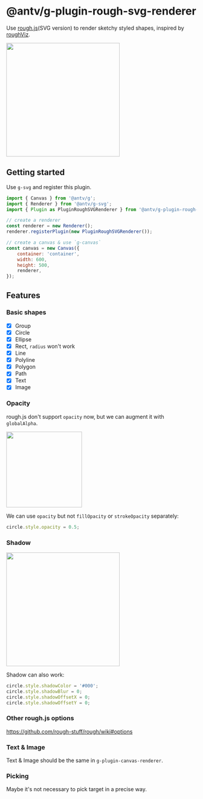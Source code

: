 # @antv/g-plugin-rough-svg-renderer

Use [rough.js](https://roughjs.com/)(SVG version) to render sketchy styled shapes, inspired by [roughViz](https://github.com/jwilber/roughViz).

<img src="https://gw.alipayobjects.com/mdn/rms_6ae20b/afts/img/A*d4iiS5_3YVIAAAAAAAAAAAAAARQnAQ" width="300">

## Getting started

Use `g-svg` and register this plugin.

```js
import { Canvas } from '@antv/g';
import { Renderer } from '@antv/g-svg';
import { Plugin as PluginRoughSVGRenderer } from '@antv/g-plugin-rough-svg-renderer';

// create a renderer
const renderer = new Renderer();
renderer.registerPlugin(new PluginRoughSVGRenderer());

// create a canvas & use `g-canvas`
const canvas = new Canvas({
    container: 'container',
    width: 600,
    height: 500,
    renderer,
});
```

## Features

### Basic shapes

- [x] Group
- [x] Circle
- [x] Ellipse
- [x] Rect, `radius` won't work
- [x] Line
- [x] Polyline
- [x] Polygon
- [x] Path
- [x] Text
- [x] Image

### Opacity

rough.js don't support `opacity` now, but we can augment it with `globalAlpha`.

<img src="https://gw.alipayobjects.com/mdn/rms_6ae20b/afts/img/A*gl6ETYiyCCQAAAAAAAAAAAAAARQnAQ" width="200">

We can use `opacity` but not `fillOpacity` or `strokeOpacity` separately:

```js
circle.style.opacity = 0.5;
```

### Shadow

<img src="https://gw.alipayobjects.com/mdn/rms_6ae20b/afts/img/A*JKLVSrYk7BYAAAAAAAAAAAAAARQnAQ" width="300">

Shadow can also work:

```js
circle.style.shadowColor = '#000';
circle.style.shadowBlur = 0;
circle.style.shadowOffsetX = 0;
circle.style.shadowOffsetY = 0;
```

### Other rough.js options

<https://github.com/rough-stuff/rough/wiki#options>

### Text & Image

Text & Image should be the same in `g-plugin-canvas-renderer`.

### Picking

Maybe it's not necessary to pick target in a precise way.
